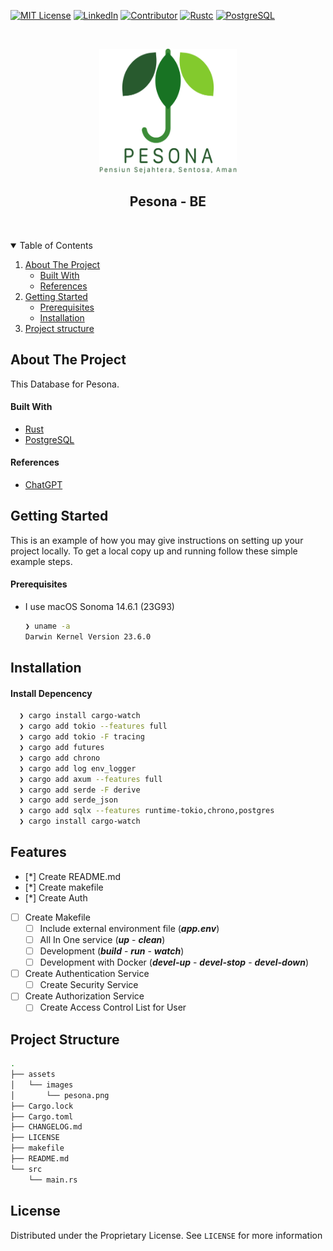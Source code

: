 [![MIT License][license-shield]][license-url]
[![LinkedIn][linkedin-shield]][linkedin-url]
[![Contributor][contributor-shield]][contributor-url]
[![Rustc][rust-shield]][rust-url]
[![PostgreSQL][postgresql-shield]][postgresql-url]
 


<!-- PROJECT LOGO -->
<br />
<p align="center">
   <img src="./assets/images/pesona.png" alt="Logo" width="220" height="200">
  <h2 align="center">Pesona - BE </h2> <br />
</p>


<!-- TABLE OF CONTENTS -->
<details open="open">
  <summary>Table of Contents</summary>
  <ol>
    <li>
      <a href="#about-the-project">About The Project</a>
      <ul>
        <li><a href="#built-with">Built With</a></li>
        <li><a href="#references">References</a></li>
      </ul>
    </li>
    <li>
      <a href="#getting-started">Getting Started</a>
      <ul>
        <li><a href="#prerequisites">Prerequisites</a></li>
        <li><a href="#installation">Installation</a></li>
      </ul>
    </li>
    <li><a href="#project-structure">Project structure</a></li>
  </ol>
</details>


<!-- ABOUT THE PROJECT -->
## About The Project

This Database for Pesona.

<!-- BUILD WITH -->
#### Built With
* [Rust][rust-url]
* [PostgreSQL][postgresql-url]


<!-- REFERENCES -->
#### References
* [ChatGPT](references-1)

<!-- GETTING STARTED -->
## Getting Started

This is an example of how you may give instructions on setting up your project locally.
To get a local copy up and running follow these simple example steps.


<!-- PREREQUISITES -->
#### Prerequisites
* I use macOS Sonoma 14.6.1 (23G93)
  ```sh
  ❯ uname -a
  Darwin Kernel Version 23.6.0
   ```

<!-- INSTALLATION -->
## Installation

#### Install Depencency
  ```sh
    ❯ cargo install cargo-watch
    ❯ cargo add tokio --features full
    ❯ cargo add tokio -F tracing
    ❯ cargo add futures
    ❯ cargo add chrono
    ❯ cargo add log env_logger
    ❯ cargo add axum --features full
    ❯ cargo add serde -F derive
    ❯ cargo add serde_json
    ❯ cargo add sqlx --features runtime-tokio,chrono,postgres
    ❯ cargo install cargo-watch
  ```


<!-- FEATURES -->
## Features
- [*] Create README.md
- [*] Create makefile
- [*] Create Auth
- [ ] Create Makefile
  - [ ] Include external environment file (_**app.env**_)
  - [ ] All In One service (_**up**_ - _**clean**_)
  - [ ] Development (_**build**_ - _**run**_ - _**watch**_)
  - [ ] Development with Docker (_**devel-up**_ - _**devel-stop**_ - _**devel-down**_)
- [ ] Create Authentication Service
  - [ ] Create Security Service
- [ ] Create Authorization Service
  - [ ] Create Access Control List for User

<!-- Project structure -->
## Project Structure

```sh
.
├── assets
│   └── images
│       └── pesona.png
├── Cargo.lock
├── Cargo.toml
├── CHANGELOG.md
├── LICENSE
├── makefile
├── README.md
└── src
    └── main.rs
```
<!-- LICENSE -->
## License
Distributed under the Proprietary License. See `LICENSE` for more information

<!-- MARKDOWN LINKS & IMAGES -->
<!-- https://www.markdownguide.org/basic-syntax/#reference-style-links -->
[company-website]:http://sd.com/
[references-1]:https://chat.deepseek.com/a/chat/s/3d7b2da9-50e6-4650-ac39-6d9f78604ba2
[contributor-url]: https://github.com/shandysiswandi
[license-url]: ./LICENSE
[linkedin-url]: https://linkedin.com/in/dedystyawan
[rust-url]: https://www.rust-lang.org/
[postgresql-url]: https://www.postgresql.org/
[contributor-shield]: https://img.shields.io/badge/Contributors-1-orange.svg?style=for-the-badge
[license-shield]: https://img.shields.io/badge/License-MIT-yellow.svg?style=for-the-badge&logo=opensourceinitiative&logoColor=white
[linkedin-shield]: https://custom-icon-badges.demolab.com/badge/LinkedIn-0A66C2?style=for-the-badge&logo=linkedin-white&logoColor=fff
[rust-shield]: https://img.shields.io/badge/rustc-1.86.0-blue.svg?style=for-the-badge&logo=rust
[postgresql-shield]: https://img.shields.io/badge/PostgreSQL-17-blue.svg?style=for-the-badge&logo=postgresql&logoColor=white

